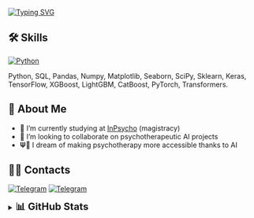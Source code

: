 [![Typing SVG](https://readme-typing-svg.herokuapp.com?color=%23000000&lines=Vladislav+Lychak;Data+Scientist+and+Psychologist&multiline=true&center=false&width=500&height=60&duration=1500&pause=500)](https://git.io/typing-svg)

## 🛠 Skills
[![Python](https://img.shields.io/badge/Python-3776AB?style=for-the-badge&logo=python&logoColor=FFD43B)](https://github.com/vvlychak)

Python, SQL, Pandas, Numpy, Matplotlib, Seaborn, SciPy, Sklearn, Keras, TensorFlow, XGBoost, LightGBM, CatBoost, PyTorch, Transformers.

## 🚀 About Me
- 🌱 I’m currently studying at [InPsycho](https://inpsycho.ru/) (magistracy)
- 👯 I’m looking to collaborate on psychotherapeutic AI projects
- 𝚿🧠 I dream of making psychotherapy more accessible thanks to AI

## 🤝🏻 Contacts
[![Telegram](https://img.shields.io/badge/telegram-1DA1F2?style=for-the-badge&logo=telegram&logoColor=white)](https://t.me/vladislav_lychak)
[![Telegram](https://img.shields.io/badge/GitHub-181717?style=for-the-badge&logo=github&logoColor=white)](https://github.com/vvlychak)

<details>
<summary><b style="font-size: 20px;">📊 GitHub Stats</b></summary>
  
![](https://github-profile-summary-cards.vercel.app/api/cards/profile-details?username=vvlychak&theme=default)
![](https://github-profile-summary-cards.vercel.app/api/cards/most-commit-language?username=vvlychak&theme=default)
![](https://github-profile-summary-cards.vercel.app/api/cards/repos-per-language?username=vvlychak&theme=default)
![](https://github-profile-summary-cards.vercel.app/api/cards/stats?username=vvlychak&theme=default)
![](https://github-profile-summary-cards.vercel.app/api/cards/productive-time?username=vvlychak&theme=default)

</details>
